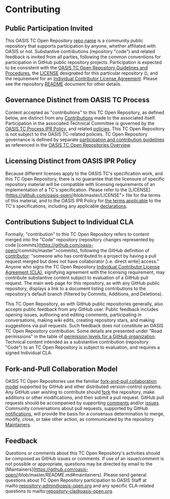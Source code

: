 # Contributing</h1>

## Public Participation Invited

This OASIS TC Open Repository [repo name](https://github.com/oasis-open/dps-metadata-generator) is a community public repository that supports participation by anyone, whether affiliated with OASIS or not.  Substantive contributions (repository "code") and related feedback is invited from all parties, following the common conventions for participation in GitHub public repository projects.  Participation is expected to be consistent with the [OASIS TC Open Repository Guidelines and Procedures](https://www.oasis-open.org/policies-guidelines/open-repositories), the [LICENSE](https://www.oasis-open.org/sites/www.oasis-open.org/files/<license>) designated for this particular repository (<license name>), and the requirement for an [Individual Contributor License Agreement](https://www.oasis-open.org/resources/open-repositories/cla/individual-cla). Please see the repository [README](https://github.com/oasis-open/dps-metadata-generator/blob/master/README.md) document for other details.

## Governance Distinct from OASIS TC Process

Content accepted as "contributions" to this TC Open Repository, as defined below, are distinct from any [Contributions](https://www.oasis-open.org/policies-guidelines/ipr#contributions) made to the associated [<tc name>](https://www.oasis-open.org/committees/<tc-name>/) itself. Participation in the associated Technical Committee is governed by the [OASIS TC Process](https://www.oasis-open.org/policies-guidelines/tc-process),[IPR Policy](https://www.oasis-open.org/policies-guidelines/ipr), and related [policies](https://www.oasis-open.org/policies-guidelines/). This TC Open Repository is not subject to the OASIS TC-related policies. TC Open Repository governance is defined by separate [participation and contribution guidelines](https://www.oasis-open.org/policies-guidelines/open-repositories) as referenced in the [OASIS TC Open Repositories Overview](https://www.oasis-open.org/resources/open-repositories/).

## Licensing Distinct from OASIS IPR Policy

Because different licenses apply to the OASIS TC's specification work, and this TC Open Repository, there is no guarantee that the licensure of specific repository material will be compatible with licensing requirements of an implementation of a TC's specification.  Please refer to the [LICENSE](https://github.com/oasis-open/<repo name>/blob/master/LICENSE"> file for the terms of this material, and to the OASIS IPR Policy for [the terms applicable](https://www.oasis-open.org/policies-guidelines/ipr#RF-on-Limited-Mode) to the TC's specifications, including any applicable [declarations](https://www.oasis-open.org/committees/<tc-name>/ipr.php).


## Contributions Subject to Individual CLA

Formally, "contribution" to this TC Open Repository refers to content merged into the "Code" repository (repository changes represented by code [commits](https://github.com/oasis-open/<repo name>/commits/master">commits), following the GitHub definition of [contributor](https://help.github.com/articles/github-glossary/#contributor): "someone who has contributed to a project by having a pull request merged but does not have collaborator [i.e. direct write] access." Anyone who signs the TC Open Repository [Individual Contributor License Agreement (CLA)](https://www.oasis-open.org/resources/open-repositories/cla/individual-cla), signifying agreement with the licensing requirement, may contribute substantive content subject to evaluation of a GitHub pull request.  The main web page for this repository, as with any GitHub public repository, displays a link to a document listing contributions to the repository's default branch (filtered by Commits, Additions, and Deletions).

This TC Open Repository, as with GitHub public repositories generally, also accepts public feedback from any GitHub user.  Public feedback includes opening issues, authoring and editing comments, participating in conversations, making wiki edits, creating repository stars, and making suggestions via pull requests.  Such feedback does not constitute an OASIS TC Open Repository contribution. Some details are presented under "Read permissions" in the table of [permission levels for a GitHub organization](https://help.github.com/articles/repository-permission-levels-for-an-organization/). Technical content intended as a substantive contribution (repository "Code") to an TC Open Repository is subject to evaluation, and requires a signed Individual CLA.

## Fork-and-Pull Collaboration Model

OASIS TC Open Repositories use the familiar [fork-and-pull collaboration model](https://help.github.com/articles/using-pull-requests/#fork--pull) supported by GitHub and other distributed version-control systems. Any GitHub user wishing to contribute should [fork](https://help.github.com/articles/github-glossary/#fork) the repository, make additions or other modifications, and then submit a pull request. GitHub pull requests should be accompanied by supporting [comments](https://help.github.com/articles/commenting-on-the-diff-of-a-pull-request/) and/or [issues](https://help.github.com/articles/about-issues/). Community conversations about pull requests, supported by GitHub [notifications](https://help.github.com/articles/about-notifications/), will provide the basis for a consensus determination to merge, modify, close, or take other action, as communicated by the repository [Maintainers](https://www.oasis-open.org/resources/open-repositories/maintainers-guide).

## Feedback

Questions or comments about this TC Open Repository's activities should be composed as GitHub issues or comments. If use of an issue/comment is not possible or appropriate, questions may be directed by email to the [Maintainers](https://github.com/oasis-open/<repo name>/blob/master/README.md#maintainers).  Please send general questions about TC Open Repository participation to OASIS Staff at mailto:repository-admin@oasis-open.org and any specific CLA-related questions to mailto:repository-cla@oasis-open.org.

